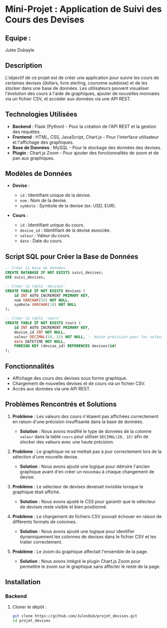 # Mini-Projet : Application de Suivi des Cours des Devises

## Equipe :
Jules Dubayle

## Description
L'objectif de ce projet est de créer une application pour suivre les cours de certaines devises (dollars, livre sterling, couronne suédoise) et de les stocker dans une base de données. Les utilisateurs peuvent visualiser l'évolution des cours à l'aide de graphiques, ajouter de nouvelles monnaies via un fichier CSV, et accéder aux données via une API REST.

## Technologies Utilisées
- **Backend** : Flask (Python) - Pour la création de l'API REST et la gestion des requêtes.
- **Frontend** : HTML, CSS, JavaScript, Chart.js - Pour l'interface utilisateur et l'affichage des graphiques.
- **Base de Données** : MySQL - Pour le stockage des données des devises.
- **Plugin** : Chart.js Zoom - Pour ajouter des fonctionnalités de zoom et de pan aux graphiques.

## Modèles de Données
- **Devise** :
  - `id` : Identifiant unique de la devise.
  - `nom` : Nom de la devise.
  - `symbole` : Symbole de la devise (ex: USD, EUR).

- **Cours** :
  - `id` : Identifiant unique du cours.
  - `devise_id` : Identifiant de la devise associée.
  - `valeur` : Valeur du cours.
  - `date` : Date du cours.

## Script SQL pour Créer la Base de Données

```sql
-- Créer la base de données
CREATE DATABASE IF NOT EXISTS suivi_devises;
USE suivi_devises;

-- Créer la table 'devises'
CREATE TABLE IF NOT EXISTS devises (
    id INT AUTO_INCREMENT PRIMARY KEY,
    nom VARCHAR(50) NOT NULL,
    symbole VARCHAR(10) NOT NULL
);

-- Créer la table 'cours'
CREATE TABLE IF NOT EXISTS cours (
    id INT AUTO_INCREMENT PRIMARY KEY,
    devise_id INT NOT NULL,
    valeur DECIMAL(20, 15) NOT NULL, -- Haute précision pour les valeurs de cours
    date DATETIME NOT NULL,
    FOREIGN KEY (devise_id) REFERENCES devises(id)
);
```


## Fonctionnalités
- Affichage des cours des devises sous forme graphique.
- Chargement de nouvelles devises et de cours via un fichier CSV.
- Accès aux données via une API REST.

## Problèmes Rencontrés et Solutions
1. **Problème** : Les valeurs des cours n'étaient pas affichées correctement en raison d'une précision insuffisante dans la base de données.
   - **Solution** : Nous avons modifié le type de données de la colonne `valeur` dans la table `cours` pour utiliser `DECIMAL(20, 15)` afin de stocker des valeurs avec une haute précision.

2. **Problème** : Le graphique ne se mettait pas à jour correctement lors de la sélection d'une nouvelle devise.
   - **Solution** : Nous avons ajouté une logique pour détruire l'ancien graphique avant d'en créer un nouveau à chaque changement de devise.

3. **Problème** : Le sélecteur de devises devenait invisible lorsque le graphique était affiché.
   - **Solution** : Nous avons ajusté le CSS pour garantir que le sélecteur de devises reste visible et bien positionné.

4. **Problème** : Le chargement de fichiers CSV pouvait échouer en raison de différents formats de colonnes.
   - **Solution** : Nous avons ajouté une logique pour identifier dynamiquement les colonnes de devises dans le fichier CSV et les traiter correctement.

5. **Problème** : Le zoom du graphique affectait l'ensemble de la page.
   - **Solution** : Nous avons intégré le plugin Chart.js Zoom pour permettre le zoom sur le graphique sans affecter le reste de la page.

## Installation

### Backend
1. Cloner le dépôt :
   ```sh
   git clone https://github.com/JulesDub/projet_devises.git
   cd projet_devises
